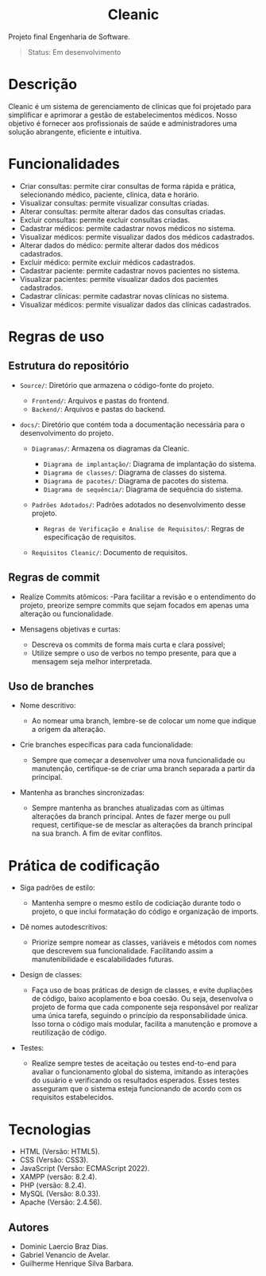 <h1 align="center"> Cleanic </h1>

Projeto final Engenharia de Software.

> Status: Em desenvolvimento

# Descrição

Cleanic é um sistema de gerenciamento de clínicas que foi projetado para simplificar e aprimorar a gestão 
de estabelecimentos médicos. Nosso objetivo é fornecer aos profissionais de saúde e administradores uma solução 
abrangente, eficiente e intuitiva.

# Funcionalidades
+ Criar consultas: permite cirar consultas de forma rápida e prática, selecionando médico, paciente, clínica, data e horário.
+ Visualizar consultas: permite visualizar consultas criadas.
+ Alterar consultas: permite alterar dados das consultas criadas.
+ Excluir consultas: permite excluir consultas criadas.
+ Cadastrar médicos: permite cadastrar novos médicos no sistema.
+ Visualizar médicos: permite visualizar dados dos médicos cadastrados.
+ Alterar dados do médico: permite alterar dados dos médicos cadastrados.
+ Excluir médico: permite excluir médicos cadastrados.
+ Cadastrar paciente: permite cadastrar novos pacientes no sistema.
+ Visualizar pacientes: permite visualizar dados dos pacientes cadastrados.
+ Cadastrar clínicas: permite cadastrar novas clínicas no sistema.
+ Visualizar médicos: permite visualizar dados das clínicas cadastrados.


# Regras de uso

## Estrutura do repositório
- `Source/`: Diretório que armazena o código-fonte do projeto.
  - `Frontend/`: Arquivos e pastas do frontend.
  - `Backend/`: Arquivos e pastas do backend.
    
 - `docs/`: Diretório que contém toda a documentação necessária para o desenvolvimento do projeto.
    - `Diagramas/`: Armazena os diagramas da Cleanic.
        - `Diagrama de implantação/`: Diagrama de implantação do sistema.
        - `Diagrama de classes/`: Diagrama de classes do sistema.
        - `Diagrama de pacotes/`: Diagrama de pacotes do sistema.
        - `Diagrama de sequência/`: Diagrama de sequência do sistema.

    - `Padrões Adotados/`: Padrões adotados no desenvolvimento desse projeto.
      - `Regras de Verificação e Analise de Requisitos/`: Regras de especificação de requisitos.

    - `Requisitos Cleanic/`: Documento de requisitos.

## Regras de commit

- Realize Commits atômicos:
  -Para facilitar a revisão e o entendimento do projeto, preorize sempre commits que sejam focados em apenas uma alteração ou funcionalidade.

- Mensagens objetivas e curtas:
  - Descreva os commits de forma mais curta e clara possível;
  - Utilize sempre o uso de verbos no tempo presente, para que a mensagem seja melhor interpretada.
  
## Uso de branches

- Nome descritivo:
  - Ao nomear uma branch, lembre-se de colocar um nome que indique a origem da alteração.

- Crie branches específicas para cada funcionalidade:
  - Sempre que começar a desenvolver uma nova funcionalidade ou manutenção, certifique-se de criar uma branch separada a partir da principal.

- Mantenha as branches sincronizadas:
  - Sempre mantenha as branches atualizadas com as últimas alterações da branch principal. Antes de fazer merge ou pull request, certifique-se de mesclar as alterações da       branch principal na sua branch. A fim de evitar conflitos. 
  


# Prática de codificação

- Siga padrões de estilo:
  - Mantenha sempre o mesmo estilo de codiciação durante todo o projeto, o que inclui formatação do código e organização de imports.

- Dê nomes autodescritivos:
  - Priorize sempre nomear as classes, variáveis e métodos com nomes que descrevem sua funcionalidade. Facilitando assim a manutenibilidade e escalabilidades futuras.

- Design de classes:
  - Faça uso de boas práticas de design de classes, e evite dupliações de código, baixo acoplamento e boa coesão. Ou seja, desenvolva o projeto de forma que cada componente seja responsável por realizar uma única tarefa, seguindo o princípio da responsabilidade única. Isso torna o código mais modular, facilita a manutenção e promove a reutilização de código.
 
- Testes:
  - Realize sempre testes de aceitação ou testes end-to-end para avaliar o funcionamento global do sistema, imitando as interações do usuário e verificando os resultados esperados. Esses testes asseguram que o sistema esteja funcionando de acordo com os requisitos estabelecidos.

# Tecnologias
+ HTML (Versão: HTML5).
+ CSS (Versão: CSS3).
+ JavaScript (Versão: ECMAScript 2022).
+ XAMPP (versão: 8.2.4).
+ PHP (versão: 8.2.4).
+ MySQL (Versão: 8.0.33).
+ Apache (Versão: 2.4.56).
## Autores
+ Dominic Laercio Braz Dias.
+ Gabriel Venancio de Avelar. 
+ Guilherme Henrique Silva Barbara.

